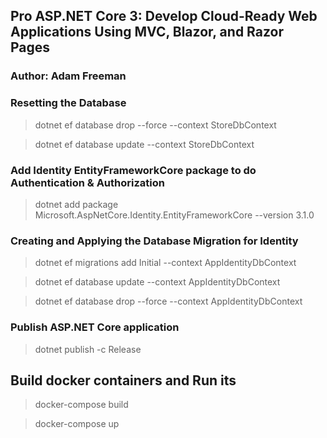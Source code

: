 ## Pro ASP.NET Core 3: Develop Cloud-Ready Web Applications Using MVC, Blazor, and Razor Pages
### Author: Adam Freeman

### Resetting the Database
> dotnet ef database drop --force --context StoreDbContext

> dotnet ef database update --context StoreDbContext

### Add Identity EntityFrameworkCore package to do Authentication & Authorization
> dotnet add package Microsoft.AspNetCore.Identity.EntityFrameworkCore --version 3.1.0

### Creating and Applying the Database Migration for Identity
> dotnet ef migrations add Initial --context AppIdentityDbContext

> dotnet ef database update --context AppIdentityDbContext

> dotnet ef database drop --force --context AppIdentityDbContext

### Publish ASP.NET Core application
> dotnet publish -c Release

## Build docker containers and Run its
> docker-compose build

> docker-compose up